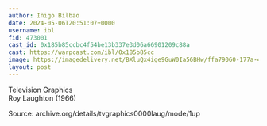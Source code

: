 ```yaml
---
author: Iñigo Bilbao
date: 2024-05-06T20:51:07+0000
username: ibl
fid: 473001
cast_id: 0x185b85ccbc4f54be13b337e3d06a66901209c88a
cast: https://warpcast.com/ibl/0x185b85cc
image: https://imagedelivery.net/BXluQx4ige9GuW0Ia56BHw/ffa79060-177a-41c6-a857-9833be4c6f00/original
layout: post
---
```

Television Graphics   
Roy Laughton (1966)  
  
Source: archive.org/details/tvgraphics0000laug/mode/1up  

<img src='https://imagedelivery.net/BXluQx4ige9GuW0Ia56BHw/ffa79060-177a-41c6-a857-9833be4c6f00/original' alt='' referrerpolicy='no-referrer'/>